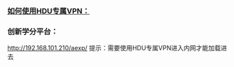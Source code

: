 ### [如何使用HDU专属VPN：](Ryclock/aboutHDU/main/tools/Readme.md)
  
### 创新学分平台：
  http://192.168.101.210/aexp/
  提示：需要使用HDU专属VPN进入内网才能加载进去
